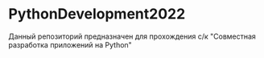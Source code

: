 # PythonDevelopment2022
Данный репозиторий предназначен для прохождения с/к "Совместная разработка приложений на Python"
